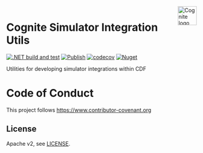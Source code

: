 <a href="https://cognite.com/">
    <img src="https://user-images.githubusercontent.com/6639002/198020263-af95e1ec-6494-4f17-b359-339b65cf9b04.png#gh-dark-mode-only" alt="Cognite logo" title="Cognite" align="right" height="50" />
</a>

Cognite Simulator Integration Utils
=======================
[![.NET build and test](https://github.com/cognitedata/dotnet-simulator-utils/actions/workflows/buildandtest.yml/badge.svg?branch=main)](https://github.com/cognitedata/dotnet-simulator-utils/actions/workflows/buildandtest.yml)
[![Publish](https://github.com/cognitedata/dotnet-simulator-utils/actions/workflows/publish.yml/badge.svg)](https://github.com/cognitedata/dotnet-simulator-utils/actions/workflows/publish.yml)
[![codecov](https://codecov.io/gh/cognitedata/dotnet-simulator-utils/branch/main/graph/badge.svg?token=sr1aNhkc1e)](https://codecov.io/gh/cognitedata/dotnet-simulator-utils)
[![Nuget](https://img.shields.io/nuget/vpre/Cognite.Simulator.Extensions)](https://www.nuget.org/packages/Cognite.Simulator.Extensions/)

Utilities for developing simulator integrations within CDF 

# Code of Conduct

This project follows https://www.contributor-covenant.org

## License

Apache v2, see [LICENSE](https://github.com/cognitedata/dotnet-simulator-utils/blob/master/LICENSE).
